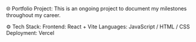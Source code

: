 🌐 Portfolio Project: This is an ongoing project to document my milestones throughout my career.

⚙️ Tech Stack:
Frontend: React + Vite
Languages: JavaScript / HTML / CSS
Deployment: Vercel

